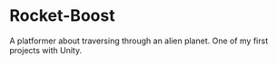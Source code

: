 # Rocket-Boost
A platformer about traversing through an alien planet. One of my first projects with Unity.
